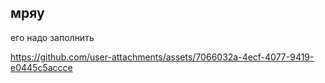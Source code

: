 ## мряу
его надо заполнить


https://github.com/user-attachments/assets/7066032a-4ecf-4077-9419-e0445c5accce


